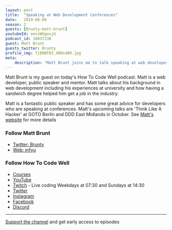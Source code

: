 ```yaml
---
layout: post
title:  "Speaking at Web Development Conferences"
date:   2019-08-09
season: 2
guests: [Brunty-matt-brunt]
youtubeId: eevxWUgoxjU
podcast_id: 10837238
guest: Matt Brunt
guests_twitter: Brunty
profile_img: TjB9WT83_400x400.jpg
meta:
    description: "Matt Brunt joins me to talk speaking at web developer conferences"
---
```


Matt Brunt is my guest on today's How To Code Well podcast. Matt is a web developer, public speaker and mentor. Matt talks about his background in web development including his experiences at university and how having a sandwich degree helped him get a job in the industry.

Matt is a fantastic public speaker and has some great advice for developers who are speaking at conferences. Matt's upcoming talks are 'Think Like A Hacker' at GOTO Berlin and DDD East Midlands in October. See [Matt's website](https://mfyu.co.uk/talks) for more details



### Follow Matt Brunt
- [Twitter: Brunty](https://twitter.com/Brunty)
- [Web: mfyu](https://mfyu.co.uk)

### Follow How To Code Well
- [Courses](http://howtocodewell.net)
- [YouTube](http://youtube.com/howtocodewell)
- [Twitch](http://twitch.tv/howtocodewell) - Live coding Weekdays at 07:30 and Sundays at 14:30
- [Twitter](https://twitter.com/howtocodewell)
- [Instagram](http://instagram.com/howtocodewell/)
- [Facebook](http://facebook.com/howtocodewell/)
- [Discord](http://howtocodewell.net/discord)

-------------------------------

[Support the channel](https://www.patreon.com/howToCodeWell) and get early access to episodes
